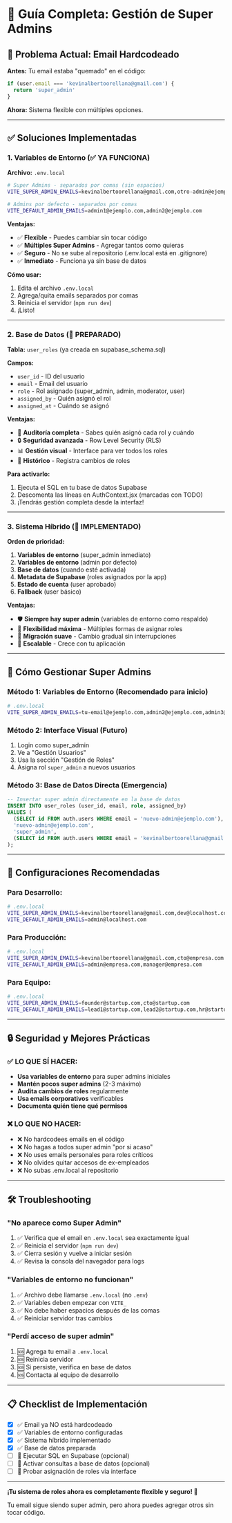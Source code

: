# 🔐 Guía Completa: Gestión de Super Admins

## 🚨 **Problema Actual: Email Hardcodeado**

**Antes:** Tu email estaba "quemado" en el código:
```javascript
if (user.email === 'kevinalbertoorellana@gmail.com') {
  return 'super_admin'
}
```

**Ahora:** Sistema flexible con múltiples opciones.

---

## ✅ **Soluciones Implementadas**

### **1. Variables de Entorno (✅ YA FUNCIONA)**

**Archivo:** `.env.local`
```bash
# Super Admins - separados por comas (sin espacios)
VITE_SUPER_ADMIN_EMAILS=kevinalbertoorellana@gmail.com,otro-admin@ejemplo.com

# Admins por defecto - separados por comas  
VITE_DEFAULT_ADMIN_EMAILS=admin1@ejemplo.com,admin2@ejemplo.com
```

**Ventajas:**
- ✅ **Flexible** - Puedes cambiar sin tocar código
- ✅ **Múltiples Super Admins** - Agregar tantos como quieras  
- ✅ **Seguro** - No se sube al repositorio (.env.local está en .gitignore)
- ✅ **Inmediato** - Funciona ya sin base de datos

**Cómo usar:**
1. Edita el archivo `.env.local`
2. Agrega/quita emails separados por comas
3. Reinicia el servidor (`npm run dev`)
4. ¡Listo!

---

### **2. Base de Datos (🔧 PREPARADO)**

**Tabla:** `user_roles` (ya creada en supabase_schema.sql)

**Campos:**
- `user_id` - ID del usuario
- `email` - Email del usuario  
- `role` - Rol asignado (super_admin, admin, moderator, user)
- `assigned_by` - Quién asignó el rol
- `assigned_at` - Cuándo se asignó

**Ventajas:**
- 🎯 **Auditoría completa** - Sabes quién asignó cada rol y cuándo
- 🔒 **Seguridad avanzada** - Row Level Security (RLS)
- 📊 **Gestión visual** - Interface para ver todos los roles
- 🔄 **Histórico** - Registra cambios de roles

**Para activarlo:**
1. Ejecuta el SQL en tu base de datos Supabase
2. Descomenta las líneas en AuthContext.jsx (marcadas con TODO)
3. ¡Tendrás gestión completa desde la interfaz!

---

### **3. Sistema Híbrido (🌟 IMPLEMENTADO)**

**Orden de prioridad:**
1. **Variables de entorno** (super_admin inmediato)
2. **Variables de entorno** (admin por defecto) 
3. **Base de datos** (cuando esté activada)
4. **Metadata de Supabase** (roles asignados por la app)
5. **Estado de cuenta** (user aprobado)
6. **Fallback** (user básico)

**Ventajas:**
- 🛡️ **Siempre hay super admin** (variables de entorno como respaldo)
- 🎯 **Flexibilidad máxima** - Múltiples formas de asignar roles
- 🔄 **Migración suave** - Cambio gradual sin interrupciones
- 🚀 **Escalable** - Crece con tu aplicación

---

## 🔧 **Cómo Gestionar Super Admins**

### **Método 1: Variables de Entorno (Recomendado para inicio)**

```bash
# .env.local
VITE_SUPER_ADMIN_EMAILS=tu-email@ejemplo.com,admin2@ejemplo.com,admin3@ejemplo.com
```

### **Método 2: Interface Visual (Futuro)**

1. Login como super_admin
2. Ve a "Gestión Usuarios" 
3. Usa la sección "Gestión de Roles"
4. Asigna rol `super_admin` a nuevos usuarios

### **Método 3: Base de Datos Directa (Emergencia)**

```sql
-- Insertar super admin directamente en la base de datos
INSERT INTO user_roles (user_id, email, role, assigned_by) 
VALUES (
  (SELECT id FROM auth.users WHERE email = 'nuevo-admin@ejemplo.com'),
  'nuevo-admin@ejemplo.com', 
  'super_admin',
  (SELECT id FROM auth.users WHERE email = 'kevinalbertoorellana@gmail.com')
);
```

---

## 🚀 **Configuraciones Recomendadas**

### **Para Desarrollo:**
```bash
# .env.local
VITE_SUPER_ADMIN_EMAILS=kevinalbertoorellana@gmail.com,dev@localhost.com
VITE_DEFAULT_ADMIN_EMAILS=admin@localhost.com
```

### **Para Producción:**
```bash
# .env.local  
VITE_SUPER_ADMIN_EMAILS=kevinalbertoorellana@gmail.com,cto@empresa.com
VITE_DEFAULT_ADMIN_EMAILS=admin@empresa.com,manager@empresa.com
```

### **Para Equipo:**
```bash
# .env.local
VITE_SUPER_ADMIN_EMAILS=founder@startup.com,cto@startup.com
VITE_DEFAULT_ADMIN_EMAILS=lead1@startup.com,lead2@startup.com,hr@startup.com
```

---

## 🔒 **Seguridad y Mejores Prácticas**

### ✅ **LO QUE SÍ HACER:**
- **Usa variables de entorno** para super admins iniciales
- **Mantén pocos super admins** (2-3 máximo)
- **Audita cambios de roles** regularmente  
- **Usa emails corporativos** verificables
- **Documenta quién tiene qué permisos**

### ❌ **LO QUE NO HACER:**
- ❌ No hardcodees emails en el código
- ❌ No hagas a todos super admin "por si acaso"
- ❌ No uses emails personales para roles críticos
- ❌ No olvides quitar accesos de ex-empleados
- ❌ No subas .env.local al repositorio

---

## 🛠️ **Troubleshooting**

### **"No aparece como Super Admin"**
1. ✅ Verifica que el email en `.env.local` sea exactamente igual
2. ✅ Reinicia el servidor (`npm run dev`)
3. ✅ Cierra sesión y vuelve a iniciar sesión
4. ✅ Revisa la consola del navegador para logs

### **"Variables de entorno no funcionan"**
1. ✅ Archivo debe llamarse `.env.local` (no `.env`)
2. ✅ Variables deben empezar con `VITE_`
3. ✅ No debe haber espacios después de las comas
4. ✅ Reiniciar servidor tras cambios

### **"Perdí acceso de super admin"**
1. 🆘 Agrega tu email a `.env.local`
2. 🆘 Reinicia servidor
3. 🆘 Si persiste, verifica en base de datos
4. 🆘 Contacta al equipo de desarrollo

---

## 📋 **Checklist de Implementación**

- [x] ✅ Email ya NO está hardcodeado
- [x] ✅ Variables de entorno configuradas  
- [x] ✅ Sistema híbrido implementado
- [x] ✅ Base de datos preparada
- [ ] 🔄 Ejecutar SQL en Supabase (opcional)
- [ ] 🔄 Activar consultas a base de datos (opcional)
- [ ] 🔄 Probar asignación de roles via interface

---

**¡Tu sistema de roles ahora es completamente flexible y seguro! 🎉**

Tu email sigue siendo super admin, pero ahora puedes agregar otros sin tocar código.